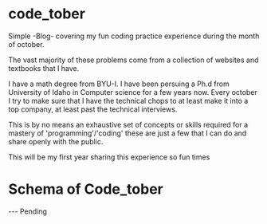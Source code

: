 # code_tober

Simple -Blog- covering my fun coding practice experience during the month of october.

The vast majority of these problems come from a collection of websites and textbooks that I have.

I have a math degree from BYU-I.  I have been persuing a Ph.d from University of Idaho in Computer science for a few years now.
Every october I try to make sure that I have the technical chops to at least make it into a top company, at least past the technical interviews.

This is by no means an exhaustive set of concepts or skills required for a mastery of 'programming'/'coding' these are just a few that I can do and share openly with the public.

This will be my first year sharing this experience so fun times

# Schema of Code_tober
--- Pending
